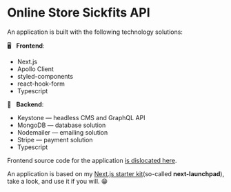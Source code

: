 # Online Store Sickfits API

An application is built with the following technology solutions:

🖥 &nbsp; **Frontend**:

-   Next.js
-   Apollo Client
-   styled-components
-   react-hook-form
-   Typescript

📡 &nbsp; **Backend**:

-   Keystone — headless CMS and GraphQL API
-   MongoDB — database solution
-   Nodemailer — emailing solution
-   Stripe — payment solution
-   Typescript

Frontend source code for the application [is dislocated here](https://github.com/dvakatsiienko/online-store-sickfits-ui).

An application is based on my [Next.js starter kit](https://github.com/dvakatsiienko/next-launchpad)(so-called **next-launchpad**), take a look, and use it if you will. 😁
